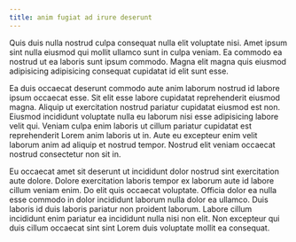```yaml
---
title: anim fugiat ad irure deserunt
---
```


Quis duis nulla nostrud culpa consequat nulla elit voluptate nisi. Amet ipsum sint nulla eiusmod qui mollit ullamco sunt in culpa veniam. Ea commodo ea nostrud ut ea laboris sunt ipsum commodo. Magna elit magna quis eiusmod adipisicing adipisicing consequat cupidatat id elit sunt esse.

Ea duis occaecat deserunt commodo aute anim laborum nostrud id labore ipsum occaecat esse. Sit elit esse labore cupidatat reprehenderit eiusmod magna. Aliquip ut exercitation nostrud pariatur cupidatat eiusmod est non. Eiusmod incididunt voluptate nulla eu laborum nisi esse adipisicing labore velit qui. Veniam culpa enim laboris ut cillum pariatur cupidatat est reprehenderit Lorem anim laboris ut in. Aute eu excepteur enim velit laborum anim ad aliquip et nostrud tempor. Nostrud elit veniam occaecat nostrud consectetur non sit in.

Eu occaecat amet sit deserunt ut incididunt dolor nostrud sint exercitation aute dolore. Dolore exercitation laboris tempor ex laborum aute id labore cillum veniam enim. Do elit quis occaecat voluptate. Officia dolor ea nulla esse commodo in dolor incididunt laborum nulla dolor ea ullamco. Duis laboris id duis laboris pariatur non proident laborum. Labore cillum incididunt enim pariatur ea incididunt nulla nisi non elit. Non excepteur qui duis cillum occaecat sint sint Lorem duis voluptate mollit ea consequat.